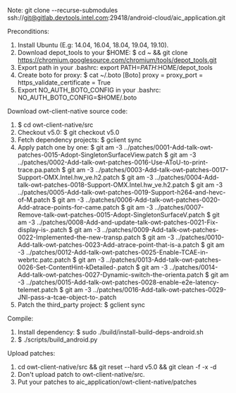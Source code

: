 Note:
    git clone --recurse-submodules ssh://git@gitlab.devtools.intel.com:29418/android-cloud/aic_application.git

Preconditions:
1. Install Ubuntu (E.g: 14.04, 16.04, 18.04, 19.04, 19.10).
2. Download depot_tools to your $HOME: $ cd ~ && git clone https://chromium.googlesource.com/chromium/tools/depot_tools.git
3. Export path in your .bashrc: export PATH=$PATH:$HOME/depot_tools
4. Create boto for proxy:
    $ cat ~/.boto 
    [Boto]
    proxy = <URL>
    proxy_port = <port>
    https_validate_certificate = True
5. Export NO_AUTH_BOTO_CONFIG in your .bashrc: NO_AUTH_BOTO_CONFIG=$HOME/.boto

Download owt-client-native source code:
1. $ cd owt-client-native/src
2. Checkout v5.0:
    $ git checkout v5.0
3. Fetch dependency projects: $ gclient sync
4. Apply patch one by one:
    $ git am -3 ../patches/0001-Add-talk-owt-patches-0015-Adopt-SingletonSurfaceView.patch
    $ git am -3 ../patches/0002-Add-talk-owt-patches-0016-Use-AToU-to-print-trace.pa.patch
    $ git am -3 ../patches/0003-Add-talk-owt-patches-0017-Support-OMX.Intel.hw_ve.h2.patch
    $ git am -3 ../patches/0004-Add-talk-owt-patches-0018-Support-OMX.Intel.hw_ve.h2.patch
    $ git am -3 ../patches/0005-Add-talk-owt-patches-0019-Support-h264-and-hevc-of-M.patch
    $ git am -3 ../patches/0006-Add-talk-owt-patches-0020-Add-atrace-points-for-came.patch
    $ git am -3 ../patches/0007-Remove-talk-owt-patches-0015-Adopt-SingletonSurfaceV.patch
    $ git am -3 ../patches/0008-Add-and-update-talk-owt-patches-0021-Fix-display-is-.patch
    $ git am -3 ../patches/0009-Add-talk-owt-patches-0022-Implemented-the-new-transp.patch
    $ git am -3 ../patches/0010-Add-talk-owt-patches-0023-Add-atrace-point-that-is-a.patch
    $ git am -3 ../patches/0012-Add-talk-owt-patches-0025-Enable-TCAE-in-webrtc.patc.patch
    $ git am -3 ../patches/0013-Add-talk-owt-patches-0026-Set-ContentHint-kDetailed-.patch
    $ git am -3 ../patches/0014-Add-talk-owt-patches-0027-Dynamic-switch-the-orienta.patch
    $ git am -3 ../patches/0015-Add-talk-owt-patches-0028-enable-e2e-latency-telemet.patch
    $ git am -3 ../patches/0016-Add-talk-owt-patches-0029-JNI-pass-a-tcae-object-to-.patch
5. Patch the third_party project: $ gclient sync

Compile:
1. Install dependency: $ sudo ./build/install-build-deps-android.sh
2. $ ./scripts/build_android.py

Upload patches:
1. cd owt-client-native/src && git reset --hard v5.0 && git clean -f -x -d
2. Don't upload patch to owt-client-native/src.
3. Put your patches to aic_application/owt-client-native/patches
